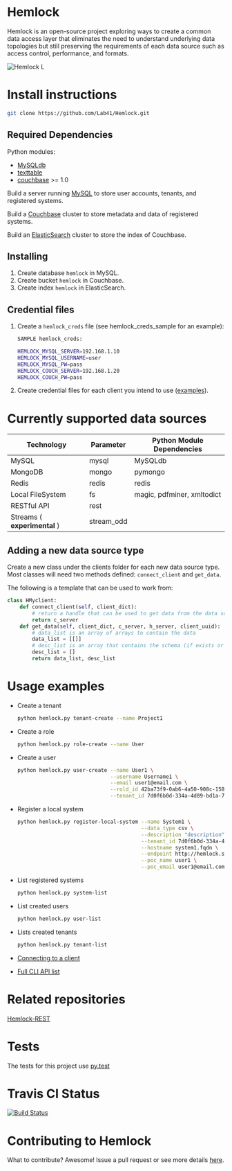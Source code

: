 Hemlock
=======

Hemlock is an open-source project exploring ways to create a common data access
layer that eliminates the need to understand underlying data topologies but
still preserving the requirements of each data source such as access control,
performance, and formats.

![Hemlock L](https://raw.github.com/Lab41/Hemlock/master/docs/images/overview_hemlock.png "Hemlock")

Install instructions
====================

```bash
git clone https://github.com/Lab41/Hemlock.git
```

Required Dependencies
---------------------

Python modules:
- [MySQLdb](http://mysql-python.sourceforge.net/MySQLdb.html)
- [texttable](https://pypi.python.org/pypi/texttable)
- [couchbase](http://www.couchbase.com/communities/python/getting-started) >= 1.0

Build a server running [MySQL](http://www.mysql.com/) to store user accounts, tenants, and registered 
systems.

Build a [Couchbase](http://www.couchbase.com/) cluster to store metadata and data of registered systems.

Build an [ElasticSearch](http://www.elasticsearch.org/) cluster to store the index of Couchbase.


Installing
----------

1. Create database ``hemlock`` in MySQL.
2. Create bucket ``hemlock`` in Couchbase.
3. Create index ``hemlock`` in ElasticSearch.


Credential files
----------------

1. Create a ``hemlock_creds`` file (see hemlock_creds_sample for an example): 
    ```bash
    SAMPLE hemlock_creds:
    
    HEMLOCK_MYSQL_SERVER=192.168.1.10
    HEMLOCK_MYSQL_USERNAME=user
    HEMLOCK_MYSQL_PW=pass
    HEMLOCK_COUCH_SERVER=192.168.1.20
    HEMLOCK_COUCH_PW=pass
    ```
2. Create credential files for each client you intend to use ([examples](https://github.com/Lab41/Hemlock/tree/master/clients/)).


Currently supported data sources
================================

Technology | Parameter | Python Module Dependencies
---------- | --------- | ------------
MySQL      | mysql     | MySQLdb
MongoDB    | mongo     | pymongo
Redis      | redis     | redis
Local FileSystem | fs  | magic, pdfminer, xmltodict
RESTful API | rest     | 
Streams ( **experimental** )   | stream_odd |


Adding a new data source type
-----------------------------

Create a new class under the clients folder for each new data source type.  Most
classes will need two methods defined: ``connect_client`` and ``get_data``.

The following is a template that can be used to work from:

```python
class HMyclient:
    def connect_client(self, client_dict):
        # return a handle that can be used to get data from the data source
        return c_server
    def get_data(self, client_dict, c_server, h_server, client_uuid):
        # data_list is an array of arrays to contain the data
        data_list = [[]]
        # desc_list is an array that contains the schema (if exists or known)
        desc_list = []
        return data_list, desc_list
```

Usage examples
==============

- Create a tenant

    ```bash
    python hemlock.py tenant-create --name Project1
    ```
- Create a role

    ```bash
    python hemlock.py role-create --name User
    ```
- Create a user

    ```bash
    python hemlock.py user-create --name User1 \
                                  --username Username1 \
                                  --email user1@email.com \
                                  --rold_id 42ba73f9-0ab6-4a50-908c-1585955754f4 \
                                  --tenant_id 7d0f6b0d-334a-4d89-bd1a-70e8e1c04aa6
    ```
- Register a local system

    ```bash
    python hemlock.py register-local-system --name System1 \
                                            --data_type csv \
                                            --description "description" \
                                            --tenant_id 7d0f6b0d-334a-4d89-bd1a-70e8e1c04aa6 \
                                            --hostname system1.fqdn \
                                            --endpoint http://hemlock.server/ \
                                            --poc_name user1 \
                                            --poc_email user1@email.com
    ```
- List registered systems

    ```bash
    python hemlock.py system-list
    ```
- List created users

    ```bash
    python hemlock.py user-list
    ```
- Lists created tenants

    ```bash
    python hemlock.py tenant-list
    ```
- [Connecting to a client](https://github.com/Lab41/Hemlock/tree/master/clients/)
- [Full CLI API list](https://github.com/Lab41/Hemlock/blob/master/docs/CLI.md)


Related repositories
====================

[Hemlock-REST](https://lab41.github.io/Hemlock-REST/)

Tests
=====

The tests for this project use [py.test](http://pytest.org/latest/)

Travis CI Status
================

[![Build Status](https://travis-ci.org/Lab41/Hemlock.png?branch=master)](https://travis-ci.org/Lab41/Hemlock)


Contributing to Hemlock
=======================

What to contribute?  Awesome!  Issue a pull request or see more details [here](https://github.com/Lab41/Hemlock/blob/master/CONTRIBUTING.md).
